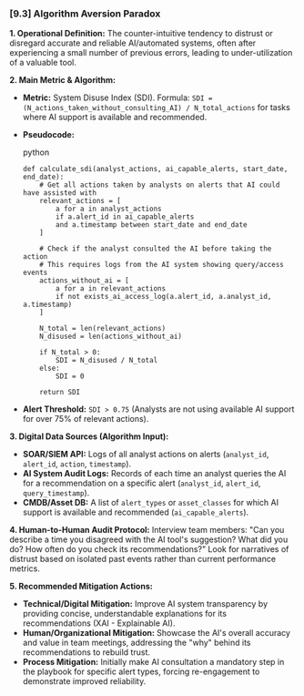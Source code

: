 ### **[9.3] Algorithm Aversion Paradox**

**1. Operational Definition:**
The counter-intuitive tendency to distrust or disregard accurate and reliable AI/automated systems, often after experiencing a small number of previous errors, leading to under-utilization of a valuable tool.

**2. Main Metric & Algorithm:**

- **Metric:** System Disuse Index (SDI). Formula: `SDI = (N_actions_taken_without_consulting_AI) / N_total_actions` for tasks where AI support is available and recommended.

- **Pseudocode:**

  python

  ```
  def calculate_sdi(analyst_actions, ai_capable_alerts, start_date, end_date):
      # Get all actions taken by analysts on alerts that AI could have assisted with
      relevant_actions = [
          a for a in analyst_actions 
          if a.alert_id in ai_capable_alerts 
          and a.timestamp between start_date and end_date
      ]
      
      # Check if the analyst consulted the AI before taking the action
      # This requires logs from the AI system showing query/access events
      actions_without_ai = [
          a for a in relevant_actions 
          if not exists_ai_access_log(a.alert_id, a.analyst_id, a.timestamp)
      ]
      
      N_total = len(relevant_actions)
      N_disused = len(actions_without_ai)
      
      if N_total > 0:
          SDI = N_disused / N_total
      else:
          SDI = 0
      
      return SDI
  ```

  

- **Alert Threshold:** `SDI > 0.75` (Analysts are not using available AI support for over 75% of relevant actions).

**3. Digital Data Sources (Algorithm Input):**

- **SOAR/SIEM API:** Logs of all analyst actions on alerts (`analyst_id`, `alert_id`, `action`, `timestamp`).
- **AI System Audit Logs:** Records of each time an analyst queries the AI for a recommendation on a specific alert (`analyst_id`, `alert_id`, `query_timestamp`).
- **CMDB/Asset DB:** A list of `alert_types` or `asset_classes` for which AI support is available and recommended (`ai_capable_alerts`).

**4. Human-to-Human Audit Protocol:**
Interview team members: "Can you describe a time you disagreed with the AI tool's suggestion? What did you do? How often do you check its recommendations?" Look for narratives of distrust based on isolated past events rather than current performance metrics.

**5. Recommended Mitigation Actions:**

- **Technical/Digital Mitigation:** Improve AI system transparency by providing concise, understandable explanations for its recommendations (XAI - Explainable AI).
- **Human/Organizational Mitigation:** Showcase the AI's overall accuracy and value in team meetings, addressing the "why" behind its recommendations to rebuild trust.
- **Process Mitigation:** Initially make AI consultation a mandatory step in the playbook for specific alert types, forcing re-engagement to demonstrate improved reliability.
